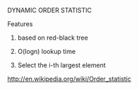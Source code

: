 DYNAMIC ORDER STATISTIC

Features

1. based on red-black tree

2. O(logn) lookup time 

3. Select the i-th largest element

http://en.wikipedia.org/wiki/Order_statistic

